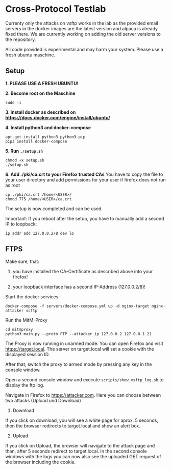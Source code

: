 # Cross-Protocol Testlab

Currenty only the attacks on vsftp works in the lab as the provided email servers in the docker images are the latest version and alpaca is already fixed there.
We are currently working on adding the old server versions to the repository.

All code provided is experimental and may harm your system. Please use a fresh ubuntu maschine.

## Setup

**1. PLEASE USE A FRESH UBUNTU!**

**2. Become root on the Maschine**
```
sudo -i
```

**3. Install docker as described on https://docs.docker.com/engine/install/ubuntu/**

**4. Install python3 and docker-compose**
```
apt-get install python3 python3-pip
pip3 install docker-compose
```

**5. Run ```./setup.sh```**
```
chmod +x setup.sh
./setup.sh
```

**6. Add ./pki/ca.crt to your Firefox trusted CAs**
You have to copy the file to your user directory and add permissions for your user if firefox does not run as root
```
cp ./pki/ca.crt /home/<USER>/
chmod 775 /home/<USER>/ca.crt
```
The setup is now completed and can be used.

Important: If you reboot after the setup, you have to manually add a second IP to loopback:
```
ip addr add 127.0.0.2/8 dev lo
```
## FTPS

Make sure, that:
 1. you have installed the CA-Certificate as described above into your firefox!

 2. your loopback interface has a second IP-Address (127.0.0.2/8)!


Start the docker services
```
docker-compose -f servers/docker-compose.yml up -d nginx-target nginx-attacker vsftp
```
Run the MitM-Proxy
```
cd mitmproxy
python3 main.py --proto FTP --attacker_ip 127.0.0.2 127.0.0.1 21
```

The Proxy is now running in unarmed mode. You can open Firefox and visit https://target.local. 
The server on target.local will set a cookie with the displayed session ID.

After that, switch the proxy to armed mode by pressing any key in the console window. 

Open a second console window and execute ```scripts/show_vsftp_log.sh``` to display the ftp log.

Navigate in Firefox to https://attacker.com.
Here you can choose between two attacks (Upload und Download)

1. Download

If you click on download, you will see a white page for aprox. 5 seconds, then the browser redirects to target.local and show an alert box.

2. Upload

If you click on Upload, the browser will navigate to the attack page and than, after 5 seconds redirect to target.local.
In the second console windows with the logs you can now also see the uploaded GET request of the browser including the cookie.
 
